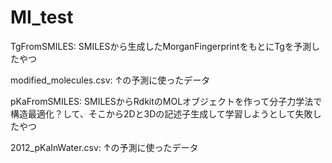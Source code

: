 # MI_test
TgFromSMILES: SMILESから生成したMorganFingerprintをもとにTgを予測したやつ

modified_molecules.csv: ↑の予測に使ったデータ

pKaFromSMILES: SMILESからRdkitのMOLオブジェクトを作って分子力学法で構造最適化？して、そこから2Dと3Dの記述子生成して学習しようとして失敗したやつ

2012_pKaInWater.csv: ↑の予測に使ったデータ
